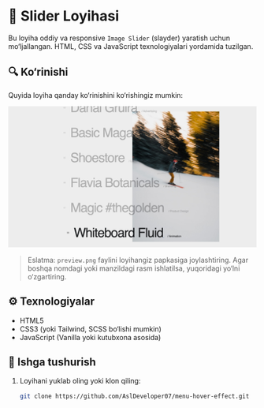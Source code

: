 # 📸 Slider Loyihasi

Bu loyiha oddiy va responsive `Image Slider` (slayder) yaratish uchun mo‘ljallangan. HTML, CSS va JavaScript texnologiyalari yordamida tuzilgan.

## 🔍 Ko‘rinishi

Quyida loyiha qanday ko‘rinishini ko‘rishingiz mumkin:

![Slider Preview](./admin/base.png)

> Eslatma: `preview.png` faylini loyihangiz papkasiga joylashtiring. Agar boshqa nomdagi yoki manzildagi rasm ishlatilsa, yuqoridagi yo‘lni o‘zgartiring.

## ⚙️ Texnologiyalar

- HTML5
- CSS3 (yoki Tailwind, SCSS bo‘lishi mumkin)
- JavaScript (Vanilla yoki kutubxona asosida)

## 🚀 Ishga tushurish

1. Loyihani yuklab oling yoki klon qiling:
   ```bash
   git clone https://github.com/AslDeveloper07/menu-hover-effect.git
